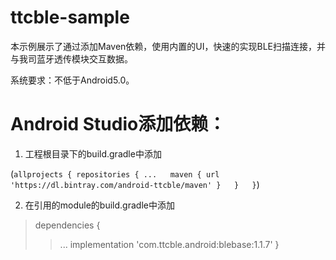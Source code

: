 # ttcble-sample

本示例展示了通过添加Maven依赖，使用内置的UI，快速的实现BLE扫描连接，并与我司蓝牙透传模块交互数据。

系统要求：不低于Android5.0。

# Android Studio添加依赖：

1. 工程根目录下的build.gradle中添加

(```allprojects {
    repositories {
      ...  
      maven { url 'https://dl.bintray.com/android-ttcble/maven' }  
    }  
  }```)

2. 在引用的module的build.gradle中添加

>dependencies {
>>... 
>>implementation 'com.ttcble.android:blebase:1.1.7' 
>}
